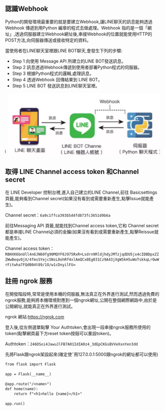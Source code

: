 ## 認識Webhook

Python的開發環境最重要的就是要建立Webhook,讓LINE聊天的訊息能夠透過 Webhook 傳遞到用Python 編章的程式去做處理。Webhook 指的是一個「網址」,透過伺服器建立Webhook網址後,串接Webhook的位置就能使用HTTP的POST方法,向伺服器傳送或接收特定的資料。

當使用者在LINE聊天室裡跟LINE BOT聊天,會發生下列的步驟:
- Step 1 向使用 Message API 所建立的LINE BOT發送訊息。
- Step 2 訊息透過Webhook傳遞到使用者部署Python程式的伺服器。
- Step 3 根據Python程式的邏輯,處理訊息。
- Step 4 透過Webhook 回傳結果到 LINE BOT。
- Step 5 LINE BOT 發送訊息到LINE聊天室裡。

![upgit_20240625_1719249241.png](https://raw.githubusercontent.com/kcwc1029/obsidian-upgit-image/main/2024/06/upgit_20240625_1719249241.png)


## 取得 LINE Channel access token 和Channel secret

在 LINE Developer 控制台裡,進入自己建立的LINE Channel,前往 Basicsettings頁籤,能夠看到Channel secret(如果沒有看到或需要重新產生,點擊Issue就能產生)。

Channel secret：`6a9c1ffca393b5d4fd873fc3651d9b6a`

前往Messaging API 頁籤,就能找到Channel access token,它和 Channel secret 都是串接LINE Channel必須的金鑰(如果沒有看到或需要重新產生,點擊Reissue就能產生)。

Channel access token：`RBHXK6bnUll4n6JN60fg90MQYF6J975RxR+Lsdrn9RldjhdyJMTzjqdDU5jx4cIDBDpxZIZWwBeqv0jX/4fmsSYejcSNsL0ohRf4xlAmQCx0Eg031Cz9A43jXgWSkHSuWoTskkqLrOwWrFitwha7FQdB04t89/1O/w1cDnyilFU=`

## 註冊 ngrok 服務

在開發階段時,常常是使用本機的伺服器,無法真正在外界進行測試,然而透過免費的ngrok服務,能夠將本機環境對應到一個ngrok網址,公開在整個網際網路中,由於是公開網址,就能真正在外界進行測試。

ngrok 網站:https://ngrok.com

登入後,從左側選單點擊 Your Authtoken,會出現一段串接ngrok服務所使用的token(點擊網頁最下方reset token按鈕可以重設token)。

Authtoken：`246DSoi4JawuJlFB7A01IdIA0z4_3dEpCKGsBVVeXxnYen3dd`

先將Flask跟ngrok架設起來(確定使ˇ用127.0.0.1:5000跟ngrok的網址都可以使用)

```
from flask import Flask

app = Flask(__name__)

@app.route("/<name>")
def home(name):
    return f"<h1>hello {name}</h1>"

app.run()
```

